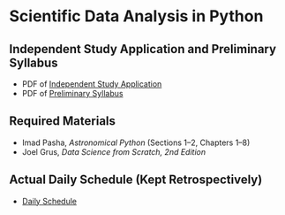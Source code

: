 # Scientific Data Analysis in Python


## Independent Study Application and Preliminary Syllabus

* PDF of [Independent Study Application](./IndependentStudyApplication.pdf)
* PDF of [Preliminary Syllabus](./PreliminarySyllabus.pdf)

## Required Materials

* Imad Pasha, *Astronomical Python* (Sections 1–2, Chapters 1–8)
* Joel Grus, *Data Science from Scratch, 2nd Edition*

## Actual Daily Schedule (Kept Retrospectively)

* [Daily Schedule](./daily_schedule.html)
